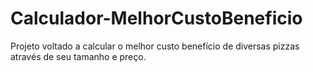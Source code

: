 # Calculador-MelhorCustoBeneficio
Projeto voltado a calcular o melhor custo benefício de diversas pizzas através de seu tamanho e preço.
